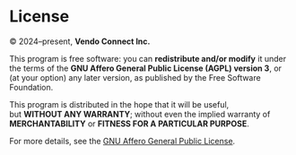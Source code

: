 # License

© 2024–present, **Vendo Connect Inc.**

This program is free software: you can **redistribute and/or modify** it under the terms of the **GNU Affero General Public License (AGPL) version 3**, or (at your option) any later version, as published by the Free Software Foundation.

This program is distributed in the hope that it will be useful,  
but **WITHOUT ANY WARRANTY**; without even the implied warranty of  
**MERCHANTABILITY** or **FITNESS FOR A PARTICULAR PURPOSE**.  

For more details, see the [GNU Affero General Public License](https://www.gnu.org/licenses/).

